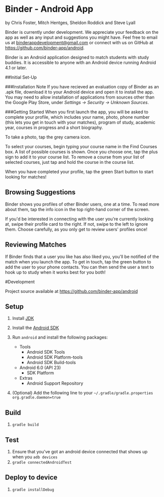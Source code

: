 # Binder - Android App

by
Chris Foster, Mitch Hentges, Sheldon Roddick and Steve Lyall

Binder is currently under development. We appreciate your feedback on the app as well as any input and suggestions you might have. Feel free to email us at binderappdevelopment@gmail.com or connect with us on GitHub at https://github.com/binder-app/android.


Binder is an Android application designed to match students with study buddies. It is accessible to anyone with an Android device running Android 4.1 or later.

##Initial Set-Up

###Installation Note
If you have recieved an evaluation copy of Binder as an .apk file, download it to your Android device and open it to install the app. You may need to allow installation of applications from sources other than the Google Play Store, under *Settings -> Security -> Unknown Sources*.

###Getting Started
When you first launch the app, you will be asked to complete your profile, which includes your name, photo, phone number (this lets you get in touch with your matches), program of study, academic year, courses in progress and a short biography.

To take a photo, tap the grey camera icon.

To select your courses, begin typing your course name in the Find Courses box. A list of possible courses is shown. Once you choose one, tap the plus sign to add it to your course list. To remove a course from your list of selected courses, just tap and hold the course in the course list.

When you have completed your profile, tap the green Start button to start looking for matches!

## Browsing Suggestions
Binder shows you profiles of other Binder users, one at a time. To read more about them, tap the info icon in the top right-hand corner of the screen.

If you'd be interested in connecting with the user you're currently looking at, swipe their profile card to the right. If not, swipe to the left to ignore them. Choose carefully, as you only get to review users' profiles once!

## Reviewing Matches
If Binder finds that a user you like has also liked you, you'll be notified of the match when you launch the app. To get in touch, tap the green button to add the user to your phone contacts. You can then send the user a text to hook up to study when it works best for you both!

#Development

Project source available at https://github.com/binder-app/android

## Setup

1. Install [JDK](http://www.oracle.com/technetwork/java/javase/downloads/index.html)
2. Install the [Android SDK](http://developer.android.com/sdk/index.html)
3. Run `android` and install the following packages:

    * Tools
      * Android SDK Tools
      * Android SDK Platform-tools
      * Android SDK Build-tools
    * Android 6.0 (API 23)
      * SDK Platform
    * Extras
      * Android Support Repository

4. (Optional) Add the following line to your `~/.gradle/gradle.properties`
`org.gradle.daemon=true`

## Build

1. `gradle build`

## Test

1. Ensure that you've got an android device connected that shows up when you `adb devices`
2. `gradle connectedAndroidTest`

## Deploy to device

1. `gradle installDebug`